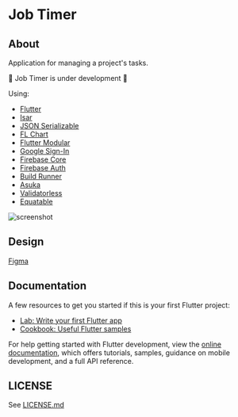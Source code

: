 # Job Timer

## About

Application for managing a project's tasks.

🚧 Job Timer is under development 🚧

Using:

- [Flutter](https://flutter.dev)
- [Isar](https://pub.dev/packages/isar)
- [JSON Serializable](https://pub.dev/packages/json_serializable)
- [FL Chart](https://pub.dev/packages/fl_chart)
- [Flutter Modular](https://pub.dev/packages/flutter_modular)
- [Google Sign-In](https://pub.dev/packages/google_sign_in)
- [Firebase Core](https://pub.dev/packages/firebase_core)
- [Firebase Auth](https://pub.dev/packages/firebase_auth)
- [Build Runner](https://pub.dev/packages/build_runner)
- [Asuka](https://pub.dev/packages/asuka)
- [Validatorless](https://pub.dev/packages/validatorless)
- [Equatable](https://pub.dev/packages/equatable)

![screenshot](https://i.imgur.com/v0u33A3.png)

## Design

[Figma](https://www.figma.com/file/eJK6AHqHXEAurdkDmvPdF2/Job-Timer?node-id=0%3A1)

## Documentation

A few resources to get you started if this is your first Flutter project:

- [Lab: Write your first Flutter app](https://docs.flutter.dev/get-started/codelab)
- [Cookbook: Useful Flutter samples](https://docs.flutter.dev/cookbook)

For help getting started with Flutter development, view the
[online documentation](https://docs.flutter.dev/), which offers tutorials,
samples, guidance on mobile development, and a full API reference.

## LICENSE

See [LICENSE.md](LICENSE.md)
